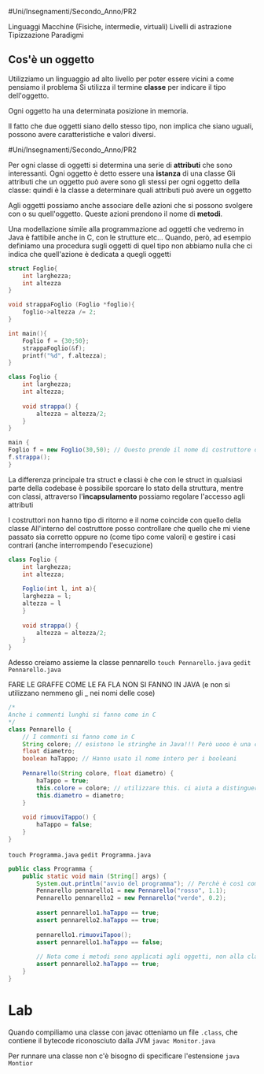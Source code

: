 #Uni/Insegnamenti/Secondo_Anno/PR2 

Linguaggi
Macchine (Fisiche, intermedie, virtuali)
Livelli di astrazione
Tipizzazione
Paradigmi

## Cos'è un oggetto

Utilizziamo un linguaggio ad alto livello per poter essere vicini a come pensiamo il problema
Si utilizza il termine **classe** per indicare il tipo dell'oggetto.

Ogni oggetto ha una determinata posizione in memoria.

Il fatto che due oggetti siano dello stesso tipo, non implica che siano uguali, possono avere caratteristiche e valori diversi.

#Uni/Insegnamenti/Secondo_Anno/PR2 

Per ogni classe di oggetti si determina una serie di **attributi** che sono interessanti.
Ogni oggetto è detto essere una **istanza** di una classe
Gli attributi che un oggetto può avere sono gli stessi per ogni oggetto della classe: quindi è la classe a determinare quali attributi può avere un oggetto

Agli oggetti possiamo anche associare delle azioni che si possono svolgere con o su quell'oggetto. Queste azioni prendono il nome di **metodi**.

Una modellazione simile alla programmazione ad oggetti che vedremo in Java è fattibile anche in C, con le strutture etc... Quando, però, ad esempio definiamo una procedura sugli oggetti di quel tipo non abbiamo nulla che ci indica che quell'azione è dedicata a quegli oggetti

```C
struct Foglio{
	int larghezza;
	int altezza
}

void strappaFoglio (Foglio *foglio){
	foglio->altezza /= 2;
}

int main(){
	Foglio f = {30;50};
	strappaFoglio(&f);
	printf("%d", f.altezza);
}
```
```Java
class Foglio {
	int larghezza;
	int altezza;
	
	void strappa() {
		altezza = altezza/2;
	}
}

main {
Foglio f = new Foglio(30,50); // Questo prende il nome di costruttore dell'oggetto
f.strappa();
} 
```

La differenza principale tra struct e classi è che con le struct in qualsiasi parte della codebase è possibile sporcare lo stato della struttura, mentre con classi, attraverso l'**incapsulamento** possiamo regolare l'accesso agli attributi

I costruttori non hanno tipo di ritorno e il nome coincide con quello della classe
All'interno del costruttore posso controllare che quello che mi viene passato sia corretto oppure no (come tipo come valori) e gestire i casi contrari (anche interrompendo l'esecuzione)

```Java
class Foglio {
	int larghezza;
	int altezza;
	
	Foglio(int l, int a){
	larghezza = l;
	altezza = l
	}
	
	void strappa() {
		altezza = altezza/2;
	}
}
```

Adesso creiamo assieme la classe pennarello
`touch Pennarello.java`
`gedit Pennarello.java`

FARE LE GRAFFE COME LE FA FLA NON SI FANNO IN JAVA (e non si utilizzano nemmeno gli _ nei nomi delle cose)
```Java
/*
Anche i commenti lunghi si fanno come in C
*/
class Pennarello {
	// I commenti si fanno come in C
	String colore; // esistono le stringhe in Java!!! Però uooo è una classe
	float diametro;
	boolean haTappo; // Hanno usato il nome intero per i booleani
	
	Pennarello(String colore, float diametro) {
		haTappo = true;
		this.colore = colore; // utilizzare this. ci aiuta a distinguere tra il parametro e l'attributo a cui stiamo assegnando il valore
		this.diametro = diametro;
	}
	
	void rimuoviTappo() {
		haTappo = false;
	}
}
```

`touch Programma.java`
`gedit Programma.java`

```Java
public class Programma {
	public static void main (String[] args) {
		System.out.println("avvio del programma"); // Perchè è così complicato il print...
		Pennarello pennarello1 = new Pennarello("rosso", 1.1);
		Pennarello pennarello2 = new Pennarello("verde", 0.2);
		
		assert pennarello1.haTappo == true;
		assert pennarello2.haTappo == true;
		
		pennarello1.rimuoviTapoo();
		assert pennarello1.haTappo == false;
		
		// Nota come i metodi sono applicati agli oggetti, non alla classe, quindi il pennarello 2 ha ancora il tappo
		assert pennarello2.haTappo == true;
	}
}

```

# Lab
Quando compiliamo una classe con javac otteniamo un file `.class`, che contiene il bytecode riconosciuto dalla JVM
`javac Monitor.java`

Per runnare una classe non c'è bisogno di specificare l'estensione
`java Montior`
